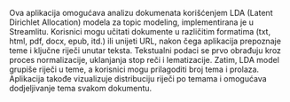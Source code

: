
Ova aplikacija omogućava analizu dokumenata korišćenjem LDA (Latent Dirichlet Allocation) modela za topic modeling, implementirana je u Streamlitu. Korisnici mogu učitati dokumente u različitim formatima (txt, html, pdf, docx, epub, itd.) ili unijeti URL, nakon čega aplikacija prepoznaje teme i ključne riječi unutar teksta. Tekstualni podaci se prvo obrađuju kroz proces normalizacije, uklanjanja stop reči i lematizacije. Zatim, LDA model grupiše riječi u teme, a korisnici mogu prilagoditi broj tema i prolaza. Aplikacija takođe vizualizuje distribuciju riječi po temama i omogućava dodjeljivanje tema svakom dokumentu.

